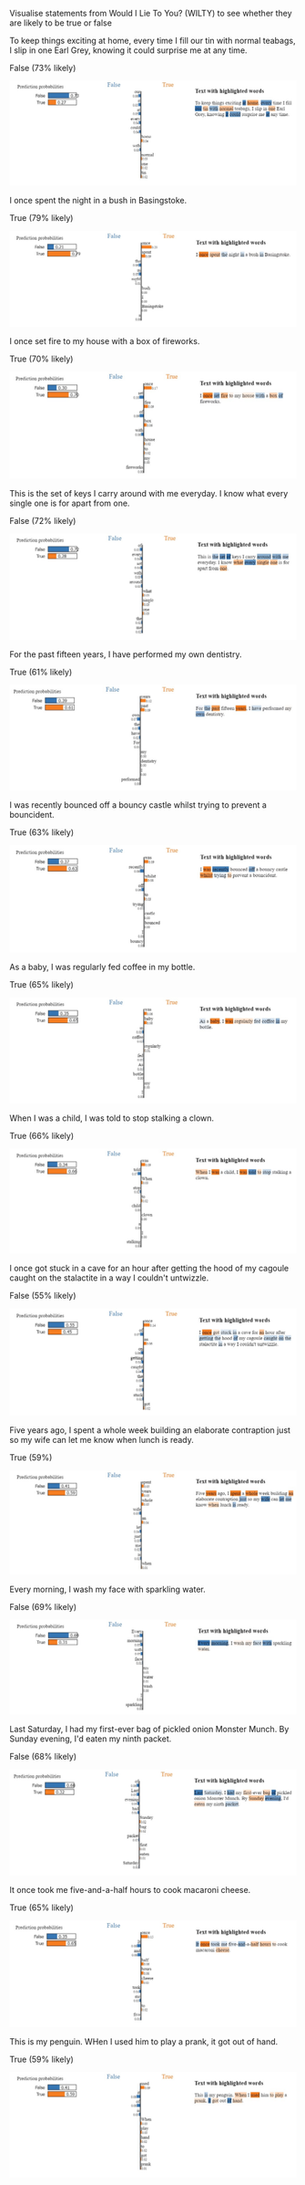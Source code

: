 <h>Visualise statements from Would I Lie To You? (WILTY) to see whether they are likely to be true or false</h>



To keep things exciting at home, every time I fill our tin with normal teabags, I slip in one Earl Grey, knowing it could surprise me at any time.

False (73% likely)

![alt text](https://github.com/emilyslade123/WILTY/blob/main/images/teabags.jpg)


I once spent the night in a bush in Basingstoke.

True (79% likely)

![alt text](https://github.com/emilyslade123/WILTY/blob/main/images/basingstoke.jpg)



I once set fire to my house with a box of fireworks.

True (70% likely)

![alt text](https://github.com/emilyslade123/WILTY/blob/main/images/fireworks.jpg)



This is the set of keys I carry around with me everyday. I know what every single one is for apart from one.

False (72% likely)

![alt text](https://github.com/emilyslade123/WILTY/blob/main/images/keys.jpg)



For the past fifteen years, I have performed my own dentistry.

True (61% likely)

![alt text](https://github.com/emilyslade123/WILTY/blob/main/images/dentistry.jpg)



I was recently bounced off a bouncy castle whilst trying to prevent a bouncident.

True (63% likely)

![alt text](https://github.com/emilyslade123/WILTY/blob/main/images/bouncy-castle.jpg)



As a baby, I was regularly fed coffee in my bottle.

True (65% likely)

![alt text](https://github.com/emilyslade123/WILTY/blob/main/images/coffee.jpg)



When I was a child, I was told to stop stalking a clown.

True (66% likely)

![alt text](https://github.com/emilyslade123/WILTY/blob/main/images/clown.jpg)



I once got stuck in a cave for an hour after getting the hood of my cagoule caught on the stalactite in a way I couldn't untwizzle.

False (55% likely)

![alt text](https://github.com/emilyslade123/WILTY/blob/main/images/cagoule.jpg)



Five years ago, I spent a whole week building an elaborate contraption just so my wife can let me know when lunch is ready.

True (59%)

![alt text](https://github.com/emilyslade123/WILTY/blob/main/images/contraption.jpg)



Every morning, I wash my face with sparkling water.

False (69% likely)

![alt text](https://github.com/emilyslade123/WILTY/blob/main/images/sparkling.jpg)



Last Saturday, I had my first-ever bag of pickled onion Monster Munch. By Sunday evening, I'd eaten my ninth packet.

False (68% likely)

![alt text](https://github.com/emilyslade123/WILTY/blob/main/images/pickled-onion.jpg)



It once took me five-and-a-half hours to cook macaroni cheese.

True (65% likely)

![alt text](https://github.com/emilyslade123/WILTY/blob/main/images/macaroni.jpg)



This is my penguin. WHen I used him to play a prank, it got out of hand.

True (59% likely)

![alt text](https://github.com/emilyslade123/WILTY/blob/main/images/penguin.jpg)

